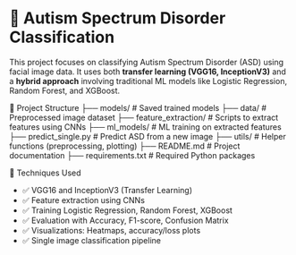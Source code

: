 # 🧠 Autism Spectrum Disorder Classification

This project focuses on classifying Autism Spectrum Disorder (ASD) using facial image data. It uses both **transfer learning (VGG16, InceptionV3)** and a **hybrid approach** involving traditional ML models like Logistic Regression, Random Forest, and XGBoost.

  📂 Project Structure
├── models/ # Saved trained models
├── data/ # Preprocessed image dataset
├── feature_extraction/ # Scripts to extract features using CNNs
├── ml_models/ # ML training on extracted features
├── predict_single.py # Predict ASD from a new image
├── utils/ # Helper functions (preprocessing, plotting)
├── README.md # Project documentation
├── requirements.txt # Required Python packages

  🧠 Techniques Used
- ✅ VGG16 and InceptionV3 (Transfer Learning)
- ✅ Feature extraction using CNNs
- ✅ Training Logistic Regression, Random Forest, XGBoost
- ✅ Evaluation with Accuracy, F1-score, Confusion Matrix
- ✅ Visualizations: Heatmaps, accuracy/loss plots
- ✅ Single image classification pipeline
